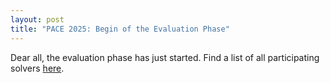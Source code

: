 ```yaml
---
layout: post
title: "PACE 2025: Begin of the Evaluation Phase"
---
```


Dear all, the evaluation phase has just started. Find a list of all participating solvers [here](/2025/submissions).